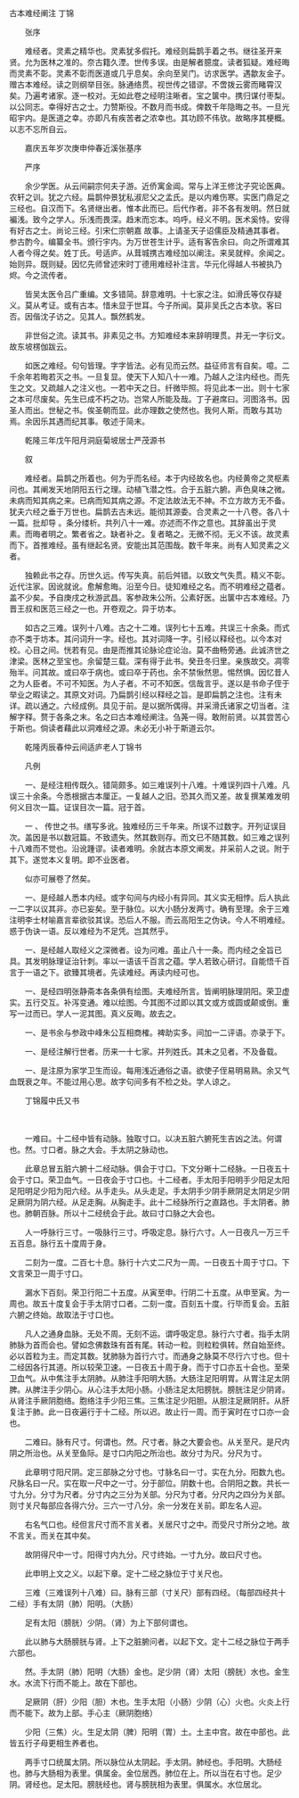 <!-- { "loadSidebar": true } -->
古本难经阐注 丁锦

　　张序

　　难经者。灵素之精华也。灵素犹多假托。难经则扁鹊手着之书。继往圣开来贤。允为医林之准的。奈古籍久湮。世传多误。由是解者臆度。读者狐疑。难经晦而灵素不彰。灵素不彰而医道或几乎息矣。余向至吴门。访求医学。遇歙友金子。赠古本难经。读之则纲举目张。脉通络贯。视世传之错谬。不啻拨云雾而睹霄汉矣。乃遍考诸家。逐一校对。无如此卷之经明注晰者。宝之箧中。携归谋付枣梨。以公同志。幸得好古之士。力赞斯役。不数月而书成。俾数千年隐晦之书。一旦光昭宇内。是医道之幸。亦即凡有疾苦者之浓幸也。其功顾不伟欤。故略序其梗概。以志不忘所自云。

　　嘉庆五年岁次庚申仲春近溪张基序

　　严序

　　余少学医。从云间嗣宗何夫子游。近侨寓金阊。常与上洋王修沈子究论医典。农轩之训。犹之六经。扁鹊仲景犹私淑尼父之孟氏。是以内难伤寒。实医门鼎足之三经也。自汉而下。名贤继出者。惟本此而已。后代作者。非不各有发明。然日就褊浅。致今之学人。乐浅而畏深。趋末而忘本。呜呼。经义不明。医术奚恃。安得有好古之士。尚论三经。引宋仁宗朝嘉 故事。上请圣天子诏儒臣及精通其事者。参古酌今。编纂全书。颁行宇内。为万世苍生计乎。适有客告余曰。向之所谓难其人者今得之矣。姓丁氏。号适庐。从茸城携古难经加以阐注。来吴就梓。余闻之。始则异。既则疑。因忆先师曾述宋时丁德用难经补注言。华元化得越人书被执乃烬。今之流传者。

　　皆吴太医令吕广重编。文多错简。辞意难明。十七家之注。如滑氏等仅存疑义。莫从考证。或有古本。惜未显于世耳。今子所闻。莫非吴氏之古本欤。客曰否。因偕沈子访之。见其人。飘然鹤发。

　　非世俗之流。读其书。非素见之书。方知难经本来辞明理贯。并无一字衍文。故东坡楞伽跋云。

　　如医之难经。句句皆理。字字皆法。必有见而云然。益征师言有自矣。噫。二千余年若晦若灭之书。一旦复显。使天下人知八十一难。乃越人之注内经也。而先生之文。又疏越人之注义也。一若中天之日。纤微毕照。将见此本一出。则十七家之本可尽废矣。先生已成不朽之功。岂常人所能及哉。丁子避席曰。河图洛书。因圣人而出。世秘之书。俟圣朝而显。此亦理数之使然也。我何人斯。而敢与其功焉。余因乐其遇而纪其事。敬述于简末。

　　乾隆三年戊午阳月洞庭菊坡居士严茂源书

　　叙

　　难经者。扁鹊之所着也。何为乎而名经。本于内经故名也。内经黄帝之灵枢素问也。其阐发天地阴阳五行之理。动植飞潜之性。合于五脏六腑。声色臭味之微。未病而知其病之来。已病而知其病之源。不定法故法无不神。不立方故方无不备。犹夫六经之垂于万世也。扁鹊去古未远。能彻其源委。合灵素之一十八卷。各八十一篇。批却导 。条分缕析。共列八十一难。亦述而不作之意也。其辞虽出于灵素。而晦者明之。繁者省之。缺者补之。复者略之。无微不彻。无义不该。故灵素而下。首推难经。虽有继起名贤。安能出其范围哉。数千年来。尚有人知灵素之义者。

　　独赖此书之存。历世久远。传写失真。前后舛错。以致文气失贯。精义不彰。近代注家。因讹就讹。愈解愈晦。沿至今日。徒知难经之名。而不明难经之蕴者。盖不少矣。予自庚戌之秋游武昌。客参政朱公所。公素好医。出箧中古本难经。乃晋王叔和医范三经之一也。开卷观之。异于坊本。

　　如古之三难。误列十八难。古之十二难。误列七十五难。共误三十余条。而式亦不类于坊本。其问词升一字。经也。其对词降一字。引经以释经也。以今本对校。心目之间。恍若有见。由是而推其论脉论症论治。莫不曲畅旁通。此诚济世之津梁。医林之至宝也。余留楚三载。深有得于此书。癸丑冬归里。亲族故交。凋零殆半。问其故。或曰卒于病也。或曰卒于药也。余不禁愀然思。惕然惧。因忆昔人之为人臣者。不可不知医。为人子者。不可不知医。信哉言乎。遂以是书命子侄于举业之暇读之。其原文对词。乃扁鹊引经以释经之旨。是即扁鹊之注也。注有未详。疏以通之。六经成例。具见于前。是以据所偶得。并采滑氏诸家之切当者。注解字释。赘于各条之末。名之曰古本难经阐注。刍荛一得。敢附前贤。以其尝苦心于斯也。倘读者藉此以洞难经之源。未必无小补于斯道云尔。

　　乾隆丙辰春仲云间适庐老人丁锦书

　　凡例

　　一、是经注相传既久。错简颇多。如三难误列十八难。十难误列四十八难。凡误三十余条。今悉根据古本厘正。一复越人之旧。恐其久而又差。故复撰某难发明何义目次一篇。证误目次一篇。冠于首。

　　一 、 传世之书。缮写多讹。独难经历三千年来。所误不过数字。开列证误目次。盖因是书以数冠篇。不致遗失。然其数则存。而文已不随其数。如三难之误列十八难而不觉也。沿讹踵谬。读者难明。余就古本原文阐发。并采前人之说。附于其下。遂觉本义复明。即不业医者。

　　似亦可展卷了然矣。

　　一、是经越人悉本内经。或字句间与内经小有异同。其义实无相悖。后人执此一二字以议其非。亦已妄矣。至于脉位。以大小肠分发两寸。确有至理。余于三难注明李士材喻嘉言辈欲驳其误。恐后人不服。而云高阳生之伪诀。今人不明难经。惑于伪诀一语。反以难经为不足凭。岂其然乎。

　　一、是经越人取经义之深微者。设为问难。虽止八十一条。而内经之全旨已具。其发明脉理证治针刺。率以一语该千百言之蕴。学人若致心研讨。自能悟千百言于一语之下。欲臻其境者。先读难经。再读内经可也。

　　一、是经四明张静斋本各条俱有绘图。夫难经所言。皆阐明脉理阴阳。荣卫虚实。五行交互。补泻变通。难以绘图。今其图不过即以其文或方或圆或颠或倒。重写一过而已。学人一泥其图。真义反晦。故去之。

　　一、是书余与参政中峰朱公互相商榷。裨助实多。间加一二评语。亦录于下。

　　一、是经注解行世者。历来一十七家。并列姓氏。其未之见者。不及备载。

　　一、是注原为家学卫生而设。每用浅近通俗之语。欲使子侄易明易熟。余又气血既衰之年。不能过用心思。故字句间多有不检之处。学人谅之。

　　丁锦履中氏又书

　　

　　一难曰。十二经中皆有动脉。独取寸口。以决五脏六腑死生吉凶之法。何谓也。然。寸口者。脉之大会。手太阴之脉动也。

　　此章总冒五脏六腑十二经动脉。俱会于寸口。下文分晰十二经脉。一日夜五十会于寸口。荣卫血气。一日夜会于寸口也。十二经者。手太阳手阳明手少阳足太阳足阳明足少阳为阳六经。从手走头。从头走足。手太阴手少阴手厥阴足太阴足少阴足厥阴为阴六经。从足走胸。从胸走手。此十二经脉所行之直路也。手太阴者。肺也。肺朝百脉。所以十二经统会于此。故曰寸口脉之大会也。

　　人一呼脉行三寸。一吸脉行三寸。呼吸定息。脉行六寸。人一日夜凡一万三千五百息。脉行五十度周于身。

　　二刻为一度。二百七十息。脉行十六丈二尺为一周。一日夜五十周于寸口。下文言荣卫一周于寸口。

　　漏水下百刻。荣卫行阳二十五度。从寅至申。行阴二十五度。从申至寅。为一周也。故五十度复会于手太阴寸口者。二刻一度。百刻五十度。行毕而复会。五脏六腑之终始。故取法于寸口也。

　　凡人之通身血脉。无处不周。无刻不运。谓呼吸定息。脉行六寸者。指手太阴肺脉为首而会也。譬如念佛数珠有首有尾。转动一粒。则粒粒俱转。然自始至终。必以首粒为主。而定其数。犹肺脉为首行六寸。而通身之脉莫不尽行六寸也。但十二经因各行其道。所以较荣卫速。一日夜五十周于身。而于寸口亦五十会也。至荣卫血气。从中焦注手太阴肺。从肺注手阳明大肠。大肠注足阳明胃。从胃注足太阴脾。从脾注手少阴心。从心注手太阳小肠。小肠注足太阳膀胱。膀胱注足少阴肾。从肾注手厥阴胞络。胞络注手少阳三焦。三焦注足少阳胆。从胆注足厥阴肝。从肝复注于肺。此一日夜遍行于十二经。所以迟。故止行一周。而于寅时在寸口亦一会也。

　　二难曰。脉有尺寸。何谓也。然。尺寸者。脉之大要会也。从关至尺。是尺内阴之所治也。从关至鱼际。是寸口内阳之所治也。故分寸为尺。分尺为寸。

　　此章明寸阳尺阴。定三部脉之分寸也。寸脉名曰一寸。实在九分。阳数九也。尺脉名曰一尺。实在取一尺中之一寸。分于部位。阴数十也。合阴阳之数。共长一寸九分。分寸为尺者。分寸内之三分为关部。分尺为寸者。分尺内之四分为关部。则寸关尺每部应各得六分。三六一寸八分。余一分发在关前。即左名人迎。

　　右名气口也。经但言尺寸而不言关者。关居尺寸之中。而受尺寸所分之地。故不言关。而关在其中矣。

　　故阴得尺中一寸。阳得寸内九分。尺寸终始。一寸九分。故曰尺寸也。

　　此申明上文之义。以起下章。定十二经之脉位于寸关尺也。

　　三难（三难误列十八难）曰。脉有三部（寸关尺）部有四经。（每部四经共十二经）手有太阴（肺）阳明。（大肠）

　　足有太阳（膀胱）少阴。（肾）为上下部何谓也。

　　此以肺与大肠膀胱与肾。上下之脏腑问者。以起下文。定十二经之脉位于两手六部也。

　　然。手太阴（肺）阳明（大肠）金也。足少阴（肾）太阳（膀胱）水也。金生水。水流下行而不能上。故在下部也。

　　足厥阴（肝）少阳（胆）木也。生手太阳（小肠）少阴（心）火也。火炎上行而不能下。故为上部。手心主（厥阴胞络）

　　少阳（三焦）火。生足太阴（脾）阳明（胃）土。土主中宫。故在中部也。此皆五行子母更相生养者也。

　　两手寸口统属太阴。所以脉位从太阴起。手太阴。肺经也。手阳明。大肠经也。肺与大肠相为表里。俱属金。金位居西。肺位在上。所以当在右寸也。足少阴。肾经也。足太阳。膀胱经也。肾与膀胱相为表里。俱属水。水位居北。


